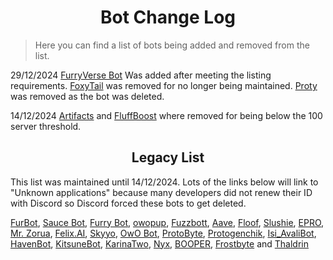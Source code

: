 <h1 align="center">Bot Change Log</h1>

> Here you can find a list of bots being added and removed from the list.


29/12/2024 [FurryVerse Bot](https://discord.com/oauth2/authorize?client_id=1131388328403546164&scope=applications.commands%20bot) Was added after meeting the listing requirements. [FoxyTail](https://discord.com/oauth2/authorize?client_id=716682147749953616&scope=applications.commands%20bot) was removed for no longer being maintained. [Proty](https://discord.com/oauth2/authorize?client_id=1169730126402039890&scope=applications.commands%20bot) was removed as the bot was deleted. 

14/12/2024 [Artifacts](https://discord.com/oauth2/authorize?client_id=1205104382283096064&scope=applications.commands%20bot) and [FluffBoost](https://discord.com/oauth2/authorize?client_id=1152416549261561856&scope=applications.commands%20bot) where removed for being below the 100 server threshold.


<h2 align="center">Legacy List</h2>

This list was maintained until 14/12/2024. Lots of the links below will link to "Unknown applications" because many developers did not renew their ID with Discord so Discord forced these bots to get deleted.


[FurBot](https://discord.com/oauth2/authorize?client_id=174176308396425217&scope=applications.commands%20bot), [Sauce Bot](https://discord.com/oauth2/authorize?client_id=730158145489338409&scope=applications.commands%20bot), [Furry Bot](https://discord.com/oauth2/authorize?client_id=398251412246495233&scope=applications.commands%20bot), [owopup](https://discord.com/oauth2/authorize?client_id=365255872181567489&scope=applications.commands%20bot), [Fuzzbott](https://discord.com/oauth2/authorize?client_id=730633518992064514&scope=applications.commands%20bot), [Aave](https://discord.com/oauth2/authorize?client_id=486185195989368852&scope=applications.commands%20bot), [Floof](https://discord.com/oauth2/authorize?client_id=780116896775274538&scope=applications.commands%20bot), [Slushie](https://discord.com/oauth2/authorize?client_id=670786019037020188&scope=applications.commands%20bot), [EPRO](https://discord.com/oauth2/authorize?client_id=823554361397215294&scope=applications.commands%20bot), [Mr. Zorua](https://discord.com/oauth2/authorize?client_id=735733344494682124&scope=applications.commands%20bot), [Felix.AI](https://discord.com/api/oauth2/authorize?client_id=1139632229044199444&scope=applications.commands%20bot), [Skyyo](https://discord.com/oauth2/authorize?client_id=877928677109817404&scope=applications.commands%20bot), [OwO Bot](https://discord.com/oauth2/authorize?client_id=517201738646945803&scope=applications.commands%20bot), [ProtoByte](https://discord.com/oauth2/authorize?client_id=877347193328111666&scope=applications.commands%20bot), [Protogenchik](https://discord.com/oauth2/authorize?client_id=890645772557746206&scope=applications.commands%20bot), [Isi_AvaliBot](https://discord.com/oauth2/authorize?client_id=876515016143147110&scope=applications.commands%20bot), [HavenBot](https://discord.com/oauth2/authorize?client_id=688494367807111234&scope=applications.commands%20bot), [KitsuneBot](https://discord.com/oauth2/authorize?client_id=738229595626668102&scope=applications.commands%20bot), [KarinaTwo](https://discord.com/oauth2/authorize?client_id=793530706319114261&scope=applications.commands%20bot), [Nyx](https://discord.com/oauth2/authorize?client_id=600206352916414464&scope=applications.commands%20bot), [BOOPER](https://discord.com/oauth2/authorize?client_id=759083323275608096&scope=applications.commands%20bot), [Frostbyte](https://discord.com/oauth2/authorize?client_id=732233716604076075&scope=applications.commands%20bot) and [Thaldrin](https://discord.com/oauth2/authorize?client_id=434662676547764244&scope=applications.commands%20bot)